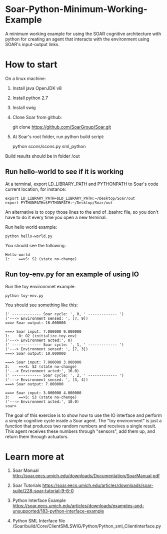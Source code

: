 # Soar-Python-Minimum-Working-Example
A minimum working example for using the SOAR cognitive architecture with python for creating an agent that interacts with the environment using SOAR's input-output links.

# How to start

On a linux machine:

1) Install java OpenJDK v8

2) Install python 2.7

3) Install swig

4) Clone Soar from github: 

	git clone https://github.com/SoarGroup/Soar.git

5) At Soar's root folder, run python build script: 

	python scons/scons.py sml_python
  
Build results should be in folder /out
  

## Run hello-world to see if it is working

At a terminal, export LD_LIBRARY_PATH and PYTHONPATH to Soar's code current location, for instance:

	export LD_LIBRARY_PATH=$LD_LIBRARY_PATH:~/Desktop/Soar/out
	export PYTHONPATH=$PYTHONPATH:~/Desktop/Soar/out

An alternative is to copy those lines to the end of .bashrc file, so you don't have to do it every time you open a new terminal.

Run hello world example:

	python hello-world.py 

You should see the following:

	Hello world
	1:    ==>S: S2 (state no-change)  

## Run toy-env.py for an example of using IO

Run the toy environmnet example:

	python toy-env.py
 
You should see something like this:

	(' ------------- Soar cycle: ', 0, ' ------------- ')
	('---> Environment sensed: ', [7, 9])
	===> Soar output: 16.000000
	
	===> Soar input: 7.000000 9.000000
	1:    O: O2 (initialize-toy-env)
	('---> Environment acted:', 0)
	(' ------------- Soar cycle: ', 1, ' ------------- ')
	('---> Environment sensed: ', [7, 3])
	===> Soar output: 10.000000
	
	===> Soar input: 7.000000 3.000000
	2:    ==>S: S2 (state no-change)
	('---> Environment acted:', 16.0)
	(' ------------- Soar cycle: ', 2, ' ------------- ')
	('---> Environment sensed: ', [3, 4])
	===> Soar output: 7.000000
	
	===> Soar input: 3.000000 4.000000
	3:    ==>S: S3 (state no-change)
	('---> Environment acted:', 10.0)
	soar> 

The goal of this exercise is to show how to use the IO interface and perform a simple cognitive cycle inside a Soar agent.
The "toy environment" is just a function that produces two random numbers and receives a single result.
This agent receives these numbers through "sensors", add them up, and return them through actuators.

# Learn more at

1) Soar Manual http://soar.eecs.umich.edu/downloads/Documentation/SoarManual.pdf

2) Soar Tutorials https://soar.eecs.umich.edu/articles/downloads/soar-suite/228-soar-tutorial-9-6-0

3) Python Interface Example https://soar.eecs.umich.edu/articles/downloads/examples-and-unsupported/183-python-interface-example

4) Python SML Interface file /Soar/build/Core/ClientSMLSWIG/Python/Python_sml_ClientInterface.py 


  
